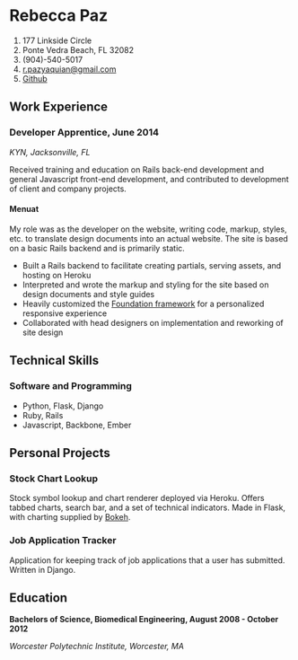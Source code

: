 # Rebecca Paz
1. 177 Linkside Circle
2. Ponte Vedra Beach, FL 32082
3. (904)-540-5017
4. r.pazyaquian@gmail.com
5. [Github](https://github.com/rpazyaquian)

## Work Experience

### Developer Apprentice, June 2014

*KYN, Jacksonville, FL*

Received training and education on Rails back-end development and general Javascript front-end development, and contributed to development of client and company projects.

#### Menuat

My role was as the developer on the website, writing code, markup, styles, etc. to translate design documents into an actual website. The site is based on a basic Rails backend and is primarily static.

* Built a Rails backend to facilitate creating partials, serving assets, and hosting on Heroku
* Interpreted and wrote the markup and styling for the site based on design documents and style guides
* Heavily customized the [Foundation framework](http://foundation.zurb.com/) for a personalized responsive experience
* Collaborated with head designers on implementation and reworking of site design

## Technical Skills

### Software and Programming

* Python, Flask, Django
* Ruby, Rails
* Javascript, Backbone, Ember

## Personal Projects

### Stock Chart Lookup 

Stock symbol lookup and chart renderer deployed via Heroku. Offers tabbed charts, search bar, and a set of technical indicators. Made in Flask, with charting supplied by [Bokeh](http://bokeh.pydata.org/).

### Job Application Tracker

Application for keeping track of job applications that a user has submitted. Written in Django.

## Education

**Bachelors of Science, Biomedical Engineering, August 2008 - October 2012**

*Worcester Polytechnic Institute, Worcester, MA*
